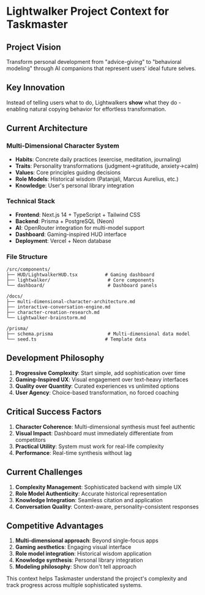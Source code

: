 # Lightwalker Project Context for Taskmaster

## Project Vision
Transform personal development from "advice-giving" to "behavioral modeling" through AI companions that represent users' ideal future selves.

## Key Innovation
Instead of telling users what to do, Lightwalkers **show** what they do - enabling natural copying behavior for effortless transformation.

## Current Architecture

### Multi-Dimensional Character System
- **Habits**: Concrete daily practices (exercise, meditation, journaling)
- **Traits**: Personality transformations (judgment→gratitude, anxiety→calm)  
- **Values**: Core principles guiding decisions
- **Role Models**: Historical wisdom (Patanjali, Marcus Aurelius, etc.)
- **Knowledge**: User's personal library integration

### Technical Stack
- **Frontend**: Next.js 14 + TypeScript + Tailwind CSS
- **Backend**: Prisma + PostgreSQL (Neon)
- **AI**: OpenRouter integration for multi-model support
- **Dashboard**: Gaming-inspired HUD interface
- **Deployment**: Vercel + Neon database

### File Structure
```
/src/components/
├── HUD/LightwalkerHUD.tsx          # Gaming dashboard
├── lightwalker/                     # Core components
└── dashboard/                       # Dashboard panels

/docs/
├── multi-dimensional-character-architecture.md
├── interactive-conversation-engine.md
├── character-creation-research.md
└── Lightwalker-brainstorm.md

/prisma/
├── schema.prisma                    # Multi-dimensional data model
└── seed.ts                         # Template data
```

## Development Philosophy
1. **Progressive Complexity**: Start simple, add sophistication over time
2. **Gaming-Inspired UX**: Visual engagement over text-heavy interfaces  
3. **Quality over Quantity**: Curated experiences vs unlimited options
4. **User Agency**: Choice-based transformation, no forced coaching

## Critical Success Factors
1. **Character Coherence**: Multi-dimensional synthesis must feel authentic
2. **Visual Impact**: Dashboard must immediately differentiate from competitors
3. **Practical Utility**: System must work for real-life complexity
4. **Performance**: Real-time synthesis without lag

## Current Challenges
1. **Complexity Management**: Sophisticated backend with simple UX
2. **Role Model Authenticity**: Accurate historical representation
3. **Knowledge Integration**: Seamless citation and application
4. **Conversation Quality**: Context-aware, personality-consistent responses

## Competitive Advantages
1. **Multi-dimensional approach**: Beyond single-focus apps
2. **Gaming aesthetics**: Engaging visual interface
3. **Role model integration**: Historical wisdom application
4. **Knowledge synthesis**: Personal library integration
5. **Modeling philosophy**: Show don't tell approach

This context helps Taskmaster understand the project's complexity and track progress across multiple sophisticated systems.